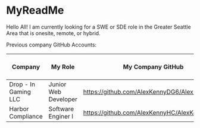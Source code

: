 # MyReadMe

Hello All! I am currently looking for a SWE or SDE role in the Greater Seattle Area that is onesite, remote, or hybrid.

Previous company GitHub Accounts:

| Company | My Role | My Company GitHub | Time Spent There |
| ----------- | ----------- | ----------- | ----------- |
| Drop - In Gaming LLC | Junior Web Developer | https://github.com/AlexKennyDG6/AlexKennyDG6 | 1 year 1 month |
| Harbor Compliance | Software Enginer I | https://github.com/AlexKennyHC/AlexKennyHC | 6 months |

